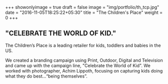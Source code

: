 +++
showonlyimage = true
draft = false
image = "img/portfolio/th_tcp.jpg"
date = "2016-11-05T18:25:22+05:30"
title = "The Children's Place"
weight = 0
+++

## "CELEBRATE THE WORLD OF KID."

The Children’s Place is a leading retailer for kids, toddlers and babies in the US. 

We created a branding campaign using Print, Outdoor, Digital and Television and came up with the campaign line, "Celebrate the World of Kid". We worked with photographer, Achim Lippoth, focusing on capturing kids doing what they do best…“being themselves”. 
